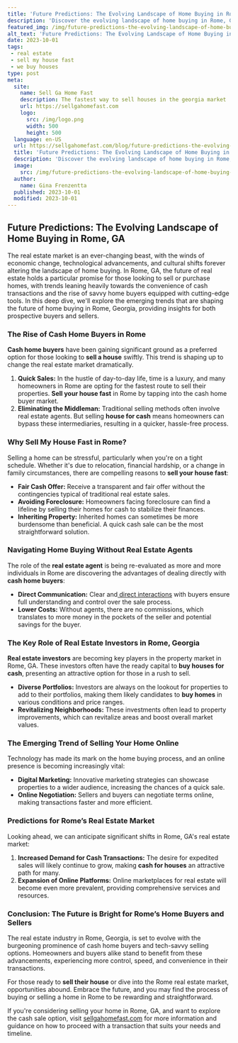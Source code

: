 ```yaml
---
title: 'Future Predictions: The Evolving Landscape of Home Buying in Rome, GA'
description: 'Discover the evolving landscape of home buying in Rome, GA. Explore future predictions and satisfy your curious mind about this exciting market.'
featured_img: /img/future-predictions-the-evolving-landscape-of-home-buying-in-rome-ga.webp
alt_text: 'Future Predictions: The Evolving Landscape of Home Buying in Rome, GA'
date: 2023-10-01
tags:
 - real estate
 - sell my house fast
 - we buy houses
type: post
meta:
  site:
    name: Sell Ga Home Fast
    description: The fastest way to sell houses in the georgia market
    url: https://sellgahomefast.com
    logo:
      src: /img/logo.png
      width: 500
      height: 500
  language: en-US
  url: https://sellgahomefast.com/blog/future-predictions-the-evolving-landscape-of-home-buying-in-rome-ga
  title: 'Future Predictions: The Evolving Landscape of Home Buying in Rome, GA'
  description: 'Discover the evolving landscape of home buying in Rome, GA. Explore future predictions and satisfy your curious mind about this exciting market.'
  image:
    src: /img/future-predictions-the-evolving-landscape-of-home-buying-in-rome-ga.webp
  author:
    name: Gina Frenzentta
  published: 2023-10-01
  modified: 2023-10-01
---
```



## Future Predictions: The Evolving Landscape of Home Buying in Rome, GA

The real estate market is an ever-changing beast, with the winds of economic change, technological advancements, and cultural shifts forever altering the landscape of home buying. In Rome, GA, the future of real estate holds a particular promise for those looking to sell or purchase homes, with trends leaning heavily towards the convenience of cash transactions and the rise of savvy home buyers equipped with cutting-edge tools. In this deep dive, we'll explore the emerging trends that are shaping the future of home buying in Rome, Georgia, providing insights for both prospective buyers and sellers.

### The Rise of Cash Home Buyers in Rome

**Cash home buyers** have been gaining significant ground as a preferred option for those looking to **sell a house** swiftly. This trend is shaping up to change the real estate market dramatically.

1. **Quick Sales:** In the hustle of day-to-day life, time is a luxury, and many homeowners in Rome are opting for the fastest route to sell their properties. **Sell your house fast** in Rome by tapping into the cash home buyer market.
2. **Eliminating the Middleman:** Traditional selling methods often involve real estate agents. But selling **house for cash** means homeowners can bypass these intermediaries, resulting in a quicker, hassle-free process.

### Why Sell My House Fast in Rome?

Selling a home can be stressful, particularly when you're on a tight schedule. Whether it's due to relocation, financial hardship, or a change in family circumstances, there are compelling reasons to **sell your house fast**:
  - **Fair Cash Offer:** Receive a transparent and fair offer without the contingencies typical of traditional real estate sales.
  - **Avoiding Foreclosure:** Homeowners facing foreclosure can find a lifeline by selling their homes for cash to stabilize their finances.
  - **Inheriting Property:** Inherited homes can sometimes be more burdensome than beneficial. A quick cash sale can be the most straightforward solution.

### Navigating Home Buying Without Real Estate Agents

The role of the **real estate agent** is being re-evaluated as more and more individuals in Rome are discovering the advantages of dealing directly with **cash home buyers**:
  - **Direct Communication:** Clear and[  direct   interactions](https://sellgahomefast.com/blog/the-impact-of-economic-trends-on-rome-gas-real-estate-market) with buyers ensure full understanding and control over the sale process.
  - **Lower Costs:** Without agents, there are no commissions, which translates to more money in the pockets of the seller and potential savings for the buyer.

### The Key Role of Real Estate Investors in Rome, Georgia

**Real estate investors** are becoming key players in the property market in Rome, GA. These investors often have the ready capital to **buy houses for cash**, presenting an attractive option for those in a rush to sell.
  - **Diverse Portfolios:** Investors are always on the lookout for properties to add to their portfolios, making them likely candidates to **buy homes** in various conditions and price ranges.
  - **Revitalizing Neighborhoods:** These investments often lead to property improvements, which can revitalize areas and boost overall market values.

### The Emerging Trend of Selling Your Home Online

Technology has made its mark on the home buying process, and an online presence is becoming increasingly vital:
  - **Digital Marketing:** Innovative marketing strategies can showcase properties to a wider audience, increasing the chances of a quick sale.
  - **Online Negotiation:** Sellers and buyers can negotiate terms online, making transactions faster and more efficient.

### Predictions for Rome’s Real Estate Market

Looking ahead, we can anticipate significant shifts in Rome, GA's real estate market:

1. **Increased Demand for Cash Transactions:** The desire for expedited sales will likely continue to grow, making **cash for houses** an attractive path for many.
2. **Expansion of Online Platforms:** Online marketplaces for real estate will become even more prevalent, providing comprehensive services and resources.

### Conclusion: The Future is Bright for Rome’s Home Buyers and Sellers

The real estate industry in Rome, Georgia, is set to evolve with the burgeoning prominence of cash home buyers and tech-savvy selling options. Homeowners and buyers alike stand to benefit from these advancements, experiencing more control, speed, and convenience in their transactions.

For those ready to **sell their house** or dive into the Rome real estate market, opportunities abound. Embrace the future, and you may find the process of buying or selling a home in Rome to be rewarding and straightforward.

If you're considering selling your home in Rome, GA, and want to explore the cash sale option, visit [sellgahomefast.com](https://sellgahomefast.com/blog/quickly-sell-your-rome-ga-house-we-buy-houses-for-cash) for more information and guidance on how to proceed with a transaction that suits your needs and timeline.
